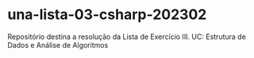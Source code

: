 # una-lista-03-csharp-202302
Repositório destina a resolução da Lista de Exercício III. UC: Estrutura de Dados e Análise de Algoritmos

